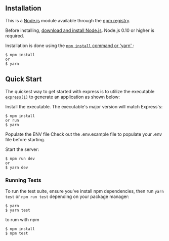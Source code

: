 

## Installation

This is a [Node.js](https://nodejs.org/en/) module available through the
[npm registry](https://www.npmjs.com/).

Before installing, [download and install Node.js](https://nodejs.org/en/download/).
Node.js 0.10 or higher is required.

Installation is done using the
[`npm install` command or 'yarn' ](https://docs.npmjs.com/getting-started/installing-npm-packages-locally):

```console
$ npm install
or
$ yarn 
```

## Quick Start

  The quickest way to get started with express is to utilize the executable [`express(1)`](https://github.com/expressjs/generator) to generate an application as shown below:

  Install the executable. The executable's major version will match Express's:

```console
$ npm install
or run 
$ yarn

```

Populate the ENV file
Check out the .env.example file to populate your .env file before starting.

Start the server:

```console
$ npm run dev 
or 
$ yarn dev 
```

### Running Tests

To run the test suite, ensure you've install npm dependencies, then run `yarn test` or `npm run test` depending on your package manager:

```console
$ yarn 
$ yarn test

```

to rum with npm 

```console
$ npm install
$ npm test
```

